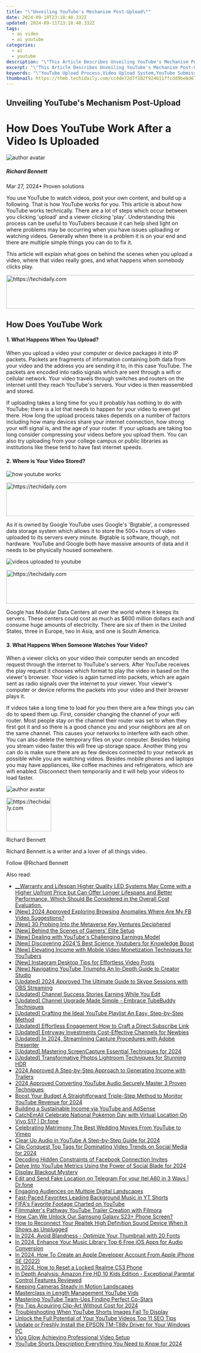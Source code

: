 ```yaml
---
title: "\"Unveiling YouTube's Mechanism Post-Upload\""
date: 2024-09-10T23:18:48.332Z
updated: 2024-09-11T23:18:48.332Z
tags:
  - ai video
  - ai youtube
categories:
  - ai
  - youtube
description: "\"This Article Describes Unveiling YouTube's Mechanism Post-Upload\""
excerpt: "\"This Article Describes Unveiling YouTube's Mechanism Post-Upload\""
keywords: "\"YouTube Upload Process,Video Upload System,YouTube Submission Protocol,Media Onboarding on YouTube,Content Delivery Post-Upload,YouTube Storage Mechanics,Streaming Platform Handling\""
thumbnail: https://thmb.techidaily.com/cc4de72d7f182f924611ffcdd9be6d67698446b35913acbf3e4fc8c5af445646.jpg
---
```


## Unveiling YouTube's Mechanism Post-Upload

# How Does YouTube Work After a Video Is Uploaded

![author avatar](https://images.wondershare.com/filmora/article-images/richard-bennett.jpg)

##### Richard Bennett

 Mar 27, 2024• Proven solutions

You use YouTube to watch videos, post your own content, and build up a following. That is how YouTube works for you. This article is about how YouTube works technically. There are a lot of steps which occur between you clicking 'upload' and a viewer clicking 'play'. Understanding this process can be useful to YouTubers because it can help shed light on where problems may be occurring when you have issues uploading or watching videos. Generally when there is a problem it is on your end and there are multiple simple things you can do to fix it.

This article will explain what goes on behind the scenes when you upload a video, where that video really goes, and what happens when somebody clicks play.





<!-- affiliate ads begin -->
<a href="https://unicoeye.pxf.io/c/5597632/2134229/18498" target="_top" id="2134229">
  <img src="//a.impactradius-go.com/display-ad/18498-2134229" border="0" alt="https://techidaily.com" width="728" height="90"/>
</a>
<img height="0" width="0" src="https://unicoeye.pxf.io/i/5597632/2134229/18498" style="position:absolute;visibility:hidden;" border="0" />
<!-- affiliate ads end -->




## How Does YouTube Work

#### 1\. What Happens When You Upload?

When you upload a video your computer or device packages it into IP packets. Packets are fragments of information containing both data from your video and the address you are sending it to, in this case YouTube. The packets are encoded into radio signals which are sent through a wifi or cellular network. Your video travels through switches and routers on the internet until they reach YouTube's servers. Your video is then reassembled and stored.

If uploading takes a long time for you it probably has nothing to do with YouTube; there is a lot that needs to happen for your video to even get there. How long the upload process takes depends on a number of factors including how many devices share your internet connection, how strong your wifi signal is, and the age of your router. If your uploads are taking too long consider compressing your videos before you upload them. You can also try uploading from your college campus or public libraries as institutions like these tend to have fast internet speeds.

#### 2\. Where is Your Video Stored?

![how youtube works](https://images.wondershare.com/filmora/article-images/how-youtube-works.JPG)





<!-- affiliate ads begin -->
<a href="https://appsumo.8odi.net/c/5597632/2123727/7443" target="_top" id="2123727">
  <img src="//a.impactradius-go.com/display-ad/7443-2123727" border="0" alt="https://techidaily.com" width="728" height="90"/>
</a>
<img height="0" width="0" src="https://appsumo.8odi.net/i/5597632/2123727/7443" style="position:absolute;visibility:hidden;" border="0" />
<!-- affiliate ads end -->




As it is owned by Google YouTube uses Google's 'Bigtable', a compressed data storage system which allows it to store the 500+ hours of video uploaded to its servers every minute. Bigtable is software, though, not hardware. YouTube and Google both have massive amounts of data and it needs to be physically housed somewhere.

![videos uploaded to youtube](https://images.wondershare.com/filmora/article-images/videos-uploaded-to-youtube.jpg)





<!-- affiliate ads begin -->
<a href="https://unicoeye.pxf.io/c/5597632/2134221/18498" target="_top" id="2134221">
  <img src="//a.impactradius-go.com/display-ad/18498-2134221" border="0" alt="https://techidaily.com" width="728" height="90"/>
</a>
<img height="0" width="0" src="https://unicoeye.pxf.io/i/5597632/2134221/18498" style="position:absolute;visibility:hidden;" border="0" />
<!-- affiliate ads end -->




Google has Modular Data Centers all over the world where it keeps its servers. These centers could cost as much as $600 million dollars each and consume huge amounts of electricity. There are six of them in the United States, three in Europe, two in Asia, and one is South America.

#### 3\. What Happens When Someone Watches Your Video?

When a viewer clicks on your video their computer sends an encoded request through the internet to YouTube's servers. After YouTube receives the play request it chooses which format to play the video in based on the viewer's browser. Your video is again turned into packets, which are again sent as radio signals over the internet to your viewer. Your viewer's computer or device reforms the packets into your video and their browser plays it.

If videos take a long time to load for you then there are a few things you can do to speed them up. First, consider changing the channel of your wifi router. Most people stay on the channel their router was set to when they first got it and so there is a good chance you and your neighbors are all on the same channel. This causes your networks to interfere with each other. You can also delete the temporary files on your computer. Besides helping you stream video faster this will free up storage space. Another thing you can do is make sure there are as few devices connected to your network as possible while you are watching videos. Besides mobile phones and laptops you may have appliances, like coffee machines and refrigerators, which are wifi enabled. Disconnect them temporarily and it will help your videos to load faster.

![author avatar](https://images.wondershare.com/filmora/article-images/richard-bennett.jpg)





<!-- affiliate ads begin -->
<a href="https://bluettiit.sjv.io/c/5597632/2114263/17093" target="_top" id="2114263">
  <img src="//a.impactradius-go.com/display-ad/17093-2114263" border="0" alt="https://techidaily.com" width="120" height="90"/>
</a>
<img height="0" width="0" src="https://bluettiit.sjv.io/i/5597632/2114263/17093" style="position:absolute;visibility:hidden;" border="0" />
<!-- affiliate ads end -->




Richard Bennett

Richard Bennett is a writer and a lover of all things video.

Follow @Richard Bennett

<span class="atpl-alsoreadstyle">Also read:</span>
<div><ul>
<li><a href="https://youtube-videos.techidaily.com/1716463692473-warranty-and-lifespan-higher-quality-led-systems-may-come-with-a-higher-upfront-price-but-can-offer-longer-lifespans-and-better-performance-which-should-be-/"><u>__Warranty and Lifespan  Higher Quality LED Systems May Come with a Higher Upfront Price but Can Offer Longer Lifespans and Better Performance, Which Should Be Considered in the Overall Cost Evaluation.</u></a></li>
<li><a href="https://facebook-clips.techidaily.com/new-2024-approved-exploring-browsing-anomalies-where-are-my-fb-video-suggestions/"><u>[New] 2024 Approved  Exploring Browsing Anomalies  Where Are My FB Video Suggestions?</u></a></li>
<li><a href="https://extra-lessons.techidaily.com/new-30-probing-into-the-metaverse-key-ventures-deciphered/"><u>[New] 30 Probing Into the Metaverse  Key Ventures Deciphered</u></a></li>
<li><a href="https://youtube-videos.techidaily.com/new-behind-the-scenes-of-gamers-elite-setup/"><u>[New] Behind the Scenes of Gamers' Elite Setup</u></a></li>
<li><a href="https://youtube-videos.techidaily.com/new-dealing-with-youtubes-challenging-earnings-model/"><u>[New] Dealing with YouTube's Challenging Earnings Model</u></a></li>
<li><a href="https://youtube-videos.techidaily.com/new-discovering-2024s-best-science-youtubers-for-knowledge-boost/"><u>[New] Discovering 2024'S Best Science Youtubers for Knowledge Boost</u></a></li>
<li><a href="https://youtube-videos.techidaily.com/new-elevating-income-with-mobile-video-monetization-techniques-for-youtubers/"><u>[New] Elevating Income with Mobile Video Monetization Techniques for YouTubers</u></a></li>
<li><a href="https://instagram-video-recordings.techidaily.com/new-instagram-desktop-tips-for-effortless-video-posts/"><u>[New] Instagram Desktop Tips for Effortless Video Posts</u></a></li>
<li><a href="https://facebook-video-footage.techidaily.com/new-navigating-youtube-triumphs-an-in-depth-guide-to-creator-studio/"><u>[New] Navigating YouTube Triumphs  An In-Depth Guide to Creator Studio</u></a></li>
<li><a href="https://screen-mirroring-recording.techidaily.com/updated-2024-approved-the-ultimate-guide-to-skype-sessions-with-obs-streaming/"><u>[Updated] 2024 Approved  The Ultimate Guide to Skype Sessions with OBS Streaming</u></a></li>
<li><a href="https://youtube-videos.techidaily.com/updated-channel-success-stories-earning-while-you-edit/"><u>[Updated] Channel Success Stories  Earning While You Edit</u></a></li>
<li><a href="https://youtube-videos.techidaily.com/updated-channel-upgrade-made-simple-embrace-tubebuddy-techniques/"><u>[Updated] Channel Upgrade Made Simple - Embrace TubeBuddy Techniques</u></a></li>
<li><a href="https://youtube-videos.techidaily.com/updated-crafting-the-ideal-youtube-playlist-an-easy-step-by-step-method/"><u>[Updated] Crafting the Ideal YouTube Playlist  An Easy, Step-by-Step Method</u></a></li>
<li><a href="https://youtube-videos.techidaily.com/updated-effortless-engagement-how-to-craft-a-direct-subscribe-link/"><u>[Updated] Effortless Engagement  How to Craft a Direct Subscribe Link</u></a></li>
<li><a href="https://youtube-videos.techidaily.com/updated-entryway-investments-cost-effective-channels-for-newbies/"><u>[Updated] Entryway Investments  Cost-Effective Channels for Newbies</u></a></li>
<li><a href="https://on-screen-recording.techidaily.com/updated-in-2024-streamlining-capture-procedures-with-adobe-presenter/"><u>[Updated] In 2024, Streamlining Capture Procedures with Adobe Presenter</u></a></li>
<li><a href="https://on-screen-recording.techidaily.com/updated-mastering-screencapture-essential-techniques-for-2024/"><u>[Updated] Mastering ScreenCapture  Essential Techniques for 2024</u></a></li>
<li><a href="https://some-skills.techidaily.com/updated-transformative-photos-lightroom-techniques-for-stunning-hdr/"><u>[Updated] Transformative Photos  Lightroom Techniques for Stunning HDR</u></a></li>
<li><a href="https://youtube-videos.techidaily.com/2024-approved-a-step-by-step-approach-to-generating-income-with-trailers/"><u>2024 Approved  A Step-by-Step Approach to Generating Income with Trailers</u></a></li>
<li><a href="https://youtube-videos.techidaily.com/2024-approved-converting-youtube-audio-securely-master-3-proven-techniques/"><u>2024 Approved  Converting YouTube Audio Securely  Master 3 Proven Techniques</u></a></li>
<li><a href="https://youtube-videos.techidaily.com/boost-your-budget-a-straightforward-triple-step-method-to-monitor-youtube-revenue-for-2024/"><u>Boost Your Budget  A Straightforward Triple-Step Method to Monitor YouTube Revenue for 2024</u></a></li>
<li><a href="https://youtube-videos.techidaily.com/building-a-sustainable-income-via-youtube-and-adsense/"><u>Building a Sustainable Income via YouTube and AdSense</u></a></li>
<li><a href="https://change-location.techidaily.com/catchemall-celebrate-national-pokemon-day-with-virtual-location-on-vivo-s17-drfone-by-drfone-virtual-android/"><u>CatchEmAll Celebrate National Pokémon Day with Virtual Location On Vivo S17 | Dr.fone</u></a></li>
<li><a href="https://youtube-videos.techidaily.com/celebrating-matrimony-the-best-wedding-movies-from-youtube-to-vimeo/"><u>Celebrating Matrimony  The Best Wedding Movies From YouTube to Vimeo</u></a></li>
<li><a href="https://youtube-videos.techidaily.com/clear-up-audio-in-youtube-a-step-by-step-guide-for-2024/"><u>Clear Up Audio in YouTube  A Step-by-Step Guide for 2024</u></a></li>
<li><a href="https://youtube-videos.techidaily.com/clip-conquest-top-tags-for-dominating-video-trends-on-social-media-for-2024/"><u>Clip Conquest  Top Tags for Dominating Video Trends on Social Media for 2024</u></a></li>
<li><a href="https://facebook.techidaily.com/decoding-hidden-constraints-of-facebook-connection-invites/"><u>Decoding Hidden Constraints of Facebook Connection Invites</u></a></li>
<li><a href="https://youtube-videos.techidaily.com/delve-into-youtube-metrics-using-the-power-of-social-blade-for-2024/"><u>Delve Into YouTube Metrics Using the Power of Social Blade for 2024</u></a></li>
<li><a href="https://graphic-issues.techidaily.com/display-blackout-mystery/"><u>Display Blackout Mystery</u></a></li>
<li><a href="https://review-topics.techidaily.com/edit-and-send-fake-location-on-telegram-for-your-itel-a60-in-3-ways-drfone-by-drfone-virtual-android/"><u>Edit and Send Fake Location on Telegram For your Itel A60 in 3 Ways | Dr.fone</u></a></li>
<li><a href="https://youtube-videos.techidaily.com/engaging-audiences-on-multiple-digital-landscapes/"><u>Engaging Audiences on Multiple Digital Landscapes</u></a></li>
<li><a href="https://youtube-videos.techidaily.com/fast-paced-favorites-leading-background-music-in-yt-shorts/"><u>Fast-Paced Favorites  Leading Background Music in YT Shorts</u></a></li>
<li><a href="https://youtube-videos.techidaily.com/fifas-favorite-footage-charted-on-youtube/"><u>FIFA's Favorite Footage  Charted on YouTube</u></a></li>
<li><a href="https://youtube-videos.techidaily.com/filmmakers-pathway-youtube-trailer-creation-with-filmora/"><u>Filmmaker's Pathway  YouTube Trailer Creation with Filmora</u></a></li>
<li><a href="https://android-unlock.techidaily.com/how-can-we-unlock-our-samsung-galaxy-s23plus-phone-screen-by-drfone-android/"><u>How Can We Unlock Our Samsung Galaxy S23+ Phone Screen?</u></a></li>
<li><a href="https://sound-issues.techidaily.com/how-to-reconnect-your-realtek-high-definition-sound-device-when-it-shows-as-unplugged/"><u>How to Reconnect Your Realtek High Definition Sound Device When It Shows as Unplugged</u></a></li>
<li><a href="https://youtube-videos.techidaily.com/in-2024-avoid-blandness-optimize-your-thumbnail-with-20-fonts/"><u>In 2024, Avoid Blandness - Optimize Your Thumbnail with 20 Fonts</u></a></li>
<li><a href="https://youtube-videos.techidaily.com/in-2024-enhance-your-music-library-top-6-free-ios-apps-for-audio-conversion/"><u>In 2024, Enhance Your Music Library  Top 6 Free iOS Apps for Audio Conversion</u></a></li>
<li><a href="https://apple-account.techidaily.com/in-2024-how-to-create-an-apple-developer-account-from-apple-iphone-se-2022-by-drfone-ios/"><u>In 2024, How To Create an Apple Developer Account From Apple iPhone SE (2022)</u></a></li>
<li><a href="https://easy-unlock-android.techidaily.com/in-2024-how-to-reset-a-locked-realme-c53-phone-by-drfone-android/"><u>In 2024, How to Reset a Locked Realme C53 Phone</u></a></li>
<li><a href="https://buynow-tips.techidaily.com/in-depth-analysis-amazon-fire-hd-10-kids-edition-exceptional-parental-control-features-reviewed/"><u>In Depth Analysis: Amazon Fire HD 10 Kids Edition - Exceptional Parental Control Features Reviewed</u></a></li>
<li><a href="https://youtube-videos.techidaily.com/keeping-cameras-steady-in-motion-landscapes/"><u>Keeping Cameras Steady in Motion Landscapes</u></a></li>
<li><a href="https://youtube-videos.techidaily.com/masterclass-in-length-management-youtube-vids/"><u>Masterclass in Length Management  YouTube Vids</u></a></li>
<li><a href="https://youtube-videos.techidaily.com/mastering-youtube-team-ups-finding-perfect-co-stars/"><u>Mastering YouTube Team-Ups  Finding Perfect Co-Stars</u></a></li>
<li><a href="https://extra-support.techidaily.com/pro-tips-acquiring-clip-art-without-cost-for-2024/"><u>Pro Tips  Acquiring Clip-Art Without Cost for 2024</u></a></li>
<li><a href="https://youtube-videos.techidaily.com/troubleshooting-when-youtube-shorts-images-fail-to-display/"><u>Troubleshooting  When YouTube Shorts Images Fail To Display</u></a></li>
<li><a href="https://youtube-videos.techidaily.com/unlock-the-full-potential-of-your-youtube-videos-top-11-seo-tips/"><u>Unlock the Full Potential of Your YouTube Videos  Top 11 SEO Tips</u></a></li>
<li><a href="https://win-dash.techidaily.com/update-or-freshly-install-the-epson-tm-t88v-driver-for-your-windows-pc/"><u>Update or Freshly Install the EPSON TM-T88v Driver for Your Windows PC</u></a></li>
<li><a href="https://youtube-videos.techidaily.com/vlog-glow-achieving-professional-video-setup/"><u>Vlog Glow  Achieving Professional Video Setup</u></a></li>
<li><a href="https://youtube-videos.techidaily.com/youtube-shorts-description-everything-you-need-to-know-for-2024/"><u>YouTube Shorts Description  Everything You Need to Know for 2024</u></a></li>
</ul></div>

<ins class="adsbygoogle"
      style="display:block"
      data-ad-client="ca-pub-7571918770474297"
      data-ad-slot="8358498916"
      data-ad-format="auto"
      data-full-width-responsive="true"></ins>